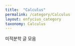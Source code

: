 ```yaml
---
title:  "Calculus"
permalink: /category/Calculus
layout: enfycius_category
taxonomy: Calculus
---
```


미적분학 글 모음

